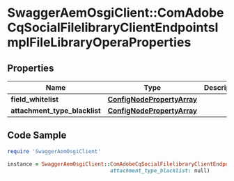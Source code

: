 # SwaggerAemOsgiClient::ComAdobeCqSocialFilelibraryClientEndpointsImplFileLibraryOperaProperties

## Properties

Name | Type | Description | Notes
------------ | ------------- | ------------- | -------------
**field_whitelist** | [**ConfigNodePropertyArray**](ConfigNodePropertyArray.md) |  | [optional] 
**attachment_type_blacklist** | [**ConfigNodePropertyArray**](ConfigNodePropertyArray.md) |  | [optional] 

## Code Sample

```ruby
require 'SwaggerAemOsgiClient'

instance = SwaggerAemOsgiClient::ComAdobeCqSocialFilelibraryClientEndpointsImplFileLibraryOperaProperties.new(field_whitelist: null,
                                 attachment_type_blacklist: null)
```


